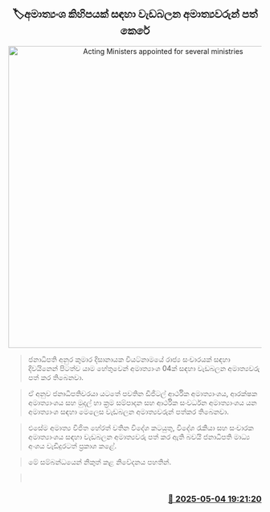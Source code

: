 <p align='center'><b><h2 align='center' title='Acting Ministers appointed for several ministries'>🏷අමාත්‍යංශ කිහිපයක් සඳහා වැඩබලන අමාත්‍යවරුන් පත් කෙරේ</h2></b></p>
<p align='center'><img src='https://helakuru.sgp1.cdn.digitaloceanspaces.com/esana/images/lib/presidential-secretariat[1].jpg' width='600' alt='Acting Ministers appointed for several ministries'></p>

> ජනාධිපති අනුර කුමාර දිසානායක වියට්නාමයේ රාජ්‍ය සංචාරයක් සඳහා දිවයිනෙන් පිටත්ව යාම හේතුවෙන් අමාත්‍යාංශ 04ක් සඳහා වැඩබලන අමාත්‍යවරු පත් කර තිබෙනවා.

> ඒ අනුව ජනාධිපතිවරයා යටතේ පවතින ඩිජිටල් ආර්ථික අමාත්‍යාංශය, ආරක්ෂක අමාත්‍යාංශය සහ මුදල් හා ක්‍රම සම්පාදන සහ ආර්ථික සංවර්ධන අමාත්‍යාංශය යන අමාත්‍යාංශ සඳහා මෙලෙස වැඩබලන අමාත්‍යවරුන් පත්කර තිබෙනවා.

> එසේම අමාත්‍ය විජිත හේරත් වතින විදේශ කටයුතු, විදේශ රැකියා සහ සංචාරක අමාත්‍යාංශය සඳහා වැඩබලන අමාත්‍යවරු පත් කර ඇති බවයි ජනාධිපති මාධ්‍ය අංශය වැඩිදුරටත් ප්‍රකාශ කළේ.

> මේ සම්බන්ධයෙන් නිකුත් කළ නිවේදනය පහතින්.

>  



<h3 align='right'><a href='https://www.helakuru.lk/esana/p/109786/'>📅 2025-05-04 19:21:20</a></h3>
